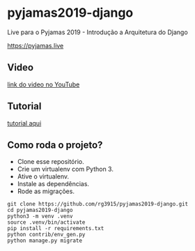 # pyjamas2019-django

Live para o Pyjamas 2019 - Introdução a Arquitetura do Django

https://pyjamas.live

## Video

[link do video no YouTube]()

## Tutorial

[tutorial aqui](#tutorial.md)

## Como roda o projeto?

* Clone esse repositório.
* Crie um virtualenv com Python 3.
* Ative o virtualenv.
* Instale as dependências.
* Rode as migrações.

```
git clone https://github.com/rg3915/pyjamas2019-django.git
cd pyjamas2019-django
python3 -m venv .venv
source .venv/bin/activate
pip install -r requirements.txt
python contrib/env_gen.py
python manage.py migrate
```